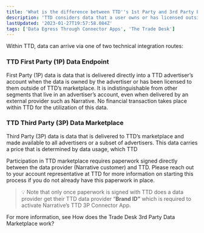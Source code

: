 ```yaml
---
title: 'What is the difference between TTD''s 1st Party and 3rd Party Endpoints?'
description: 'TTD considers data that a user owns or has licensed outside of TTD to be 1P data, and data that is purchased within their marketplace to be 3P data.'
lastUpdated: '2023-01-27T19:57:58.084Z'
tags: ['Data Egress Through Connector Apps', 'The Trade Desk']
---
```

Within TTD, data can arrive via one of two technical integration routes:

### TTD First Party (1P) Data Endpoint

First Party (1P) data is data that is delivered directly into a TTD advertiser’s account when the data is owned by the advertiser or has been licensed to them outside of TTD’s marketplace. It is indistinguishable from other segments that live in an advertiser’s account, even when delivered by an external provider such as Narrative. No financial transaction takes place within TTD for the utilization of this data.

### TTD Third Party (3P) Data Marketplace

Third Party (3P) data is data that is delivered to TTD’s marketplace and made available to all advertisers or a subset of advertisers. This data carries a price that is determined by data usage, which TTD

Participation in TTD marketplace requires paperwork signed directly between the data provider (Narrative customer) and TTD. Please reach out to your account representative at TTD for more information on starting this process if you do not already have this paperwork in place.

> 💡 Note that only once paperwork is signed with TTD does a data provider get their TTD data provider “**Brand ID”** which is required to activate Narrative’s TTD 3P Connector App.

For more information, see How does the Trade Desk 3rd Party Data Marketplace work?

